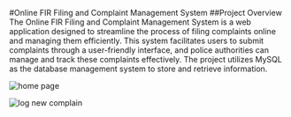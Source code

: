 #Online FIR Filing and Complaint Management System
##Project Overview
The Online FIR Filing and Complaint Management System is a web application designed to streamline the process of filing complaints online and managing them efficiently. This system facilitates users to submit complaints through a user-friendly interface, and police authorities can manage and track these complaints effectively. The project utilizes MySQL as the database management system to store and retrieve information.


![home page](https://github.com/adnanpatel878/Online-Fir-Filing-and-Complaint-Management-System/assets/105789120/8dd7428a-c06c-4389-98f8-fc114ca350a1)

![log new complain](https://github.com/adnanpatel878/Online-Fir-Filing-and-Complaint-Management-System/assets/105789120/f96141fe-481a-41fc-955d-c63dec45ba1c)

